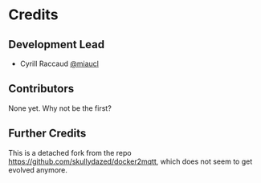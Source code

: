 # Credits

## Development Lead

* Cyrill Raccaud [@miaucl](https://github.com/miaucl)
  
## Contributors

None yet. Why not be the first?

## Further Credits

This is a detached fork from the repo <https://github.com/skullydazed/docker2mqtt>, which does not seem to get evolved anymore.
